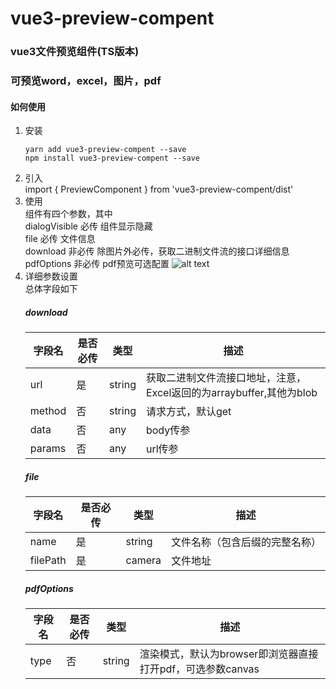 vue3-preview-compent
================
### vue3文件预览组件(TS版本)
### 可预览word，excel，图片，pdf
#### 如何使用
1. 安装
    ```  
    yarn add vue3-preview-compent --save
    npm install vue3-preview-compent --save
    ```
2. 引入  
    import { PreviewComponent } from 'vue3-preview-compent/dist'
3. 使用  
    组件有四个参数，其中  
    dialogVisible 必传 组件显示隐藏  
    file 必传  文件信息   
    download 非必传  除图片外必传，获取二进制文件流的接口详细信息   
    pdfOptions 非必传  pdf预览可选配置
      ![alt text](https://raw.githubusercontent.com/ZhangChuan01/vue3-preview-compent/main/demo.png)
4. 详细参数设置        
    总体字段如下   
    ##### download
    |  字段名  | 是否必传 | 类型 | 描述  |
    |  ----  |  ------  |  ----  | ----  |
    | url | 是 | string | 获取二进制文件流接口地址，注意，Excel返回的为arraybuffer,其他为blob |
    | method | 否 | string | 请求方式，默认get |
    | data | 否 | any | body传参 |
    | params | 否 | any | url传参 |
    ##### file
    |  字段名  | 是否必传 | 类型 | 描述  |
    |  ----  |  ------  |  ----  | ----  |
    | name  | 是 | string | 文件名称（包含后缀的完整名称） |
    | filePath | 是 | camera | 文件地址 |
    ##### pdfOptions
    | 字段名   | 是否必传 | 类型   | 描述                           |
    | -------- | -------- | ------ | ------------------------------ |
    | type     | 否       | string | 渲染模式，默认为browser即浏览器直接打开pdf，可选参数canvas |
